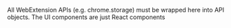 All WebExtension APIs (e.g. chrome.storage) must be wrapped here into API objects. The UI components are just React components

